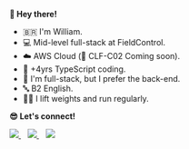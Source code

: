 **👋 Hey there!**  

- 🇧🇷 I'm William.  
- 💻 Mid-level full-stack at FieldControl.  
- ☁️ AWS Cloud (🚀 CLF-C02 Coming soon).  
- 💙 +4yrs TypeScript coding.  
- 🥰 I'm full-stack, but I prefer the back-end.  
- 🔤 B2 English.  
- 🏋️‍♂️ I lift weights and run regularly.  

**😎 Let's connect!**  

<p>
  <a target="_blank" rel="noopener noreferrer" href="https://linkedin.com/in/william-augusto">
    <img src="https://img.shields.io/badge/LinkedIn-038aff?style=for-the-badge&logo=linkedin-white&logoColor=white" />
  </a>
  &nbsp;&nbsp;
  <a href="mailto:william.santos315@outlook.com">
    <img src="https://img.shields.io/badge/Microsoft_Outlook-038aff?style=for-the-badge&logo=msoutlook&logoColor=white" />
  </a>
  &nbsp;&nbsp;
  <a target="_blank" rel="noopener noreferrer" href="https://www.credly.com/users/william-augusto.ff4352ea">
    <img src="https://img.shields.io/badge/Credly-E37400?style=for-the-badge&logo=credly&logoColor=white" />
  </a>
</p>
